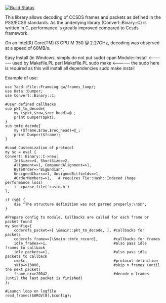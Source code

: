 [![Build Status](https://secure.travis-ci.org/architek/Yacd.png?branch=master)](http://travis-ci.org/architek/Yacd)

This library allows decoding of CCSDS frames and packets as defined in the PSS/ECSS standards.
As the underlying library (Convert::Binary::C) is written in C, performance is greatly improved compared to Ccsds framework.

On an Intel(R) Core(TM) i3 CPU M 350  @ 2.27GHz, decoding was observed at a speed of 60MB/s.

Easy Install (in Windows, simply do not put sudo)
	cpan Module::Install   <------ used by Makefile.PL
	perl Makefile.PL
	sudo make              <------ the sudo here is required as this will install all dependencies
	sudo make install

Example of use:

    use Yacd::File::FrameLog qw/frames_loop/;
    use Data::Dumper;
    use Convert::Binary::C;

    #User defined callbacks
    sub pkt_tm_decode{
        my ($pkt,$raw,$rec_head)=@_;
        print Dumper($pkt);
    }
    sub tmfe_decode{
        my ($frame,$raw,$rec_head)=@_;
        print Dumper($frame);
    }

    #Load Customization of protocol
    my $c = eval {
    Convert::Binary::C->new(
        IntSize=>4, ShortSize=>2,
        Alignment=>1, CompoundAlignment=>1,
        ByteOrder=>'BigEndian',
        UnsignedChars=>1, UnsignedBitfields=>1,
        #OrderMembers=>1,   # requires Tie::Hash::Indexed (huge performance loss)
        ) ->parse_file('custo.h')
    };

    if ($@) {
        die "The structure definition was not parsed properly:\n$@";
    }

    #Prepare config to module. Callbacks are called for each frame or packet found
    my $config={
        coderefs_packet=>[ \&main::pkt_tm_decode, ], #callbacks for packets
        coderefs_frame=>[\&main::tmfe_record],       #callbacks for frames
        idle_frames=>1,                              #also pass idle frames to callback
        idle_packets=>1,                             #also pass idle packets to callback
        c=>$c,                                       #protocol definition
        skip=>13000,                                 #skip n frames (until the next packet)
        frame_nr=>20042,                             #decode n frames (until the last packet is finished)
    };

    #Launch loop on logfile
    read_frames($ARGV[0],$config);

